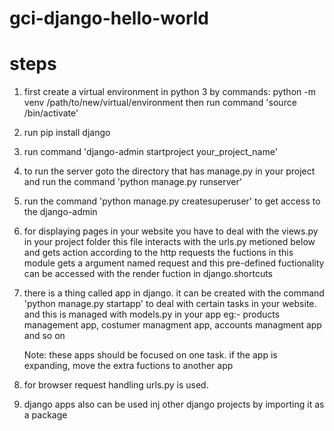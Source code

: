 # gci-django-hello-world
# steps
1. first create a virtual environment in python 3 by commands:
    python -m venv /path/to/new/virtual/environment
    then run command 'source <venv>/bin/activate'
    
2. run pip install django
3. run command 'django-admin startproject your_project_name'
4. to run the server goto the directory that has manage.py in your project
   and run the command 'python manage.py runserver'

5. run the command 'python manage.py createsuperuser' to get access to the
  django-admin
 
6. for displaying pages in your website you have to deal with the views.py
  in your project folder this file interacts with the urls.py metioned below
  and gets action according to the http requests the fuctions in this module
  gets a argument named request and this pre-defined fuctionality can be
  accessed with the render fuction in django.shortcuts
  
7. there is a thing called app in django. it can be created with the command
 'python manage.py startapp' to deal with certain tasks in your website.
 and this is managed with models.py in your app
   eg:- products management app, costumer managment app, accounts managment app
        and so on
        
   Note: these apps should be focused on one task. if the app is expanding, 
         move the extra fuctions to another app
         
8. for browser request handling urls.py is used.

9. django apps also can be used inj other django projects by importing it 
   as a package
